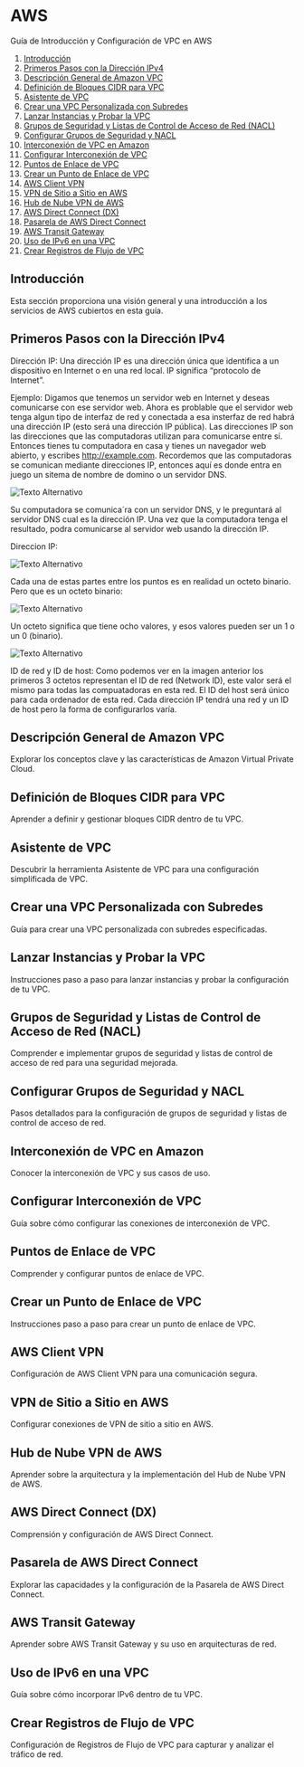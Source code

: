 # AWS

 Guía de Introducción y Configuración de VPC en AWS

1. [Introducción](#introducción)
2. [Primeros Pasos con la Dirección IPv4](#primeros-pasos-con-la-dirección-ipv4)
3. [Descripción General de Amazon VPC](#descripción-general-de-amazon-vpc)
4. [Definición de Bloques CIDR para VPC](#definición-de-bloques-cidr-para-vpc)
5. [Asistente de VPC](#asistente-de-vpc)
6. [Crear una VPC Personalizada con Subredes](#crear-una-vpc-personalizada-con-subredes)
7. [Lanzar Instancias y Probar la VPC](#lanzar-instancias-y-probar-la-vpc)
8. [Grupos de Seguridad y Listas de Control de Acceso de Red (NACL)](#grupos-de-seguridad-y-listas-de-control-de-acceso-de-red-nacl)
9. [Configurar Grupos de Seguridad y NACL](#configurar-grupos-de-seguridad-y-nacl)
10. [Interconexión de VPC en Amazon](#interconexión-de-vpc-en-amazon)
11. [Configurar Interconexión de VPC](#configurar-interconexión-de-vpc)
12. [Puntos de Enlace de VPC](#puntos-de-enlace-de-vpc)
13. [Crear un Punto de Enlace de VPC](#crear-un-punto-de-enlace-de-vpc)
14. [AWS Client VPN](#aws-client-vpn)
15. [VPN de Sitio a Sitio en AWS](#vpn-de-sitio-a-sitio-en-aws)
16. [Hub de Nube VPN de AWS](#hub-de-nube-vpn-de-aws)
17. [AWS Direct Connect (DX)](#aws-direct-connect-dx)
18. [Pasarela de AWS Direct Connect](#pasarela-de-aws-direct-connect)
19. [AWS Transit Gateway](#aws-transit-gateway)
20. [Uso de IPv6 en una VPC](#uso-de-ipv6-en-una-vpc)
21. [Crear Registros de Flujo de VPC](#crear-registros-de-flujo-de-vpc)

## Introducción
Esta sección proporciona una visión general y una introducción a los servicios de AWS cubiertos en esta guía.

## Primeros Pasos con la Dirección IPv4

Dirección IP: Una dirección IP es una dirección única que identifica a un dispositivo en Internet o en una red local. IP significa “protocolo de Internet”.

Ejemplo: Digamos que tenemos un servidor web en Internet y deseas comunicarse con ese servidor web. Ahora es problable que el servidor web tenga algun tipo de interfaz de red y conectada a esa insterfaz de red habrá una dirección IP (esto será una dirección IP pública). Las direcciones IP son las direcciones que las computadoras utilizan para comunicarse entre sí. Entonces tienes tu computadora en casa y tienes un navegador web abierto, y escribes http://example.com. Recordemos que las computadoras se comunican mediante direcciones IP, entonces aquí es donde entra en juego un sitema de nombre de domino o un servidor DNS.

![Texto Alternativo](https://upanama.educativa.org/archivos/repositorio/6000/6126/html/Domain_i.jpg)

Su computadora se comunica´ra con un servidor DNS, y le preguntará al servidor DNS cual es la dirección IP. Una vez que la computadora tenga el resultado, podra comunicarse al servidor web usando la dirección IP.

Direccion IP:

![Texto Alternativo](https://www.freecodecamp.org/espanol/news/content/images/size/w1000/2022/02/ipv4-address.png)

Cada una de estas partes entre los puntos es en realidad un octeto binario. Pero que es un octeto binario: 

![Texto Alternativo](https://2.bp.blogspot.com/_3Srheb0ASzs/SU33bcUBaVI/AAAAAAAAABM/DY9Wh8bUTUE/w1200-h630-p-k-no-nu/Tabla01.png)

Un octeto significa que tiene ocho valores, y esos valores pueden ser un 1 o un 0 (binario). 

![Texto Alternativo](https://ccnadesdecero.es/wp-content/uploads/2018/03/ID-de-red-ID-de-hosts.png)

ID de red y ID de host: Como podemos ver en la imagen anterior los primeros 3 octetos representan el ID de red (Network ID), este valor será el mismo para todas las compuatadoras en esta red. El ID del host será único para cada ordenador de esta red. Cada dirección IP tendrá una red y un ID de host pero la forma de configurarlos varía. 





## Descripción General de Amazon VPC
Explorar los conceptos clave y las características de Amazon Virtual Private Cloud.

## Definición de Bloques CIDR para VPC
Aprender a definir y gestionar bloques CIDR dentro de tu VPC.

## Asistente de VPC
Descubrir la herramienta Asistente de VPC para una configuración simplificada de VPC.

## Crear una VPC Personalizada con Subredes
Guía para crear una VPC personalizada con subredes especificadas.

## Lanzar Instancias y Probar la VPC
Instrucciones paso a paso para lanzar instancias y probar la configuración de tu VPC.

## Grupos de Seguridad y Listas de Control de Acceso de Red (NACL)
Comprender e implementar grupos de seguridad y listas de control de acceso de red para una seguridad mejorada.

## Configurar Grupos de Seguridad y NACL
Pasos detallados para la configuración de grupos de seguridad y listas de control de acceso de red.

## Interconexión de VPC en Amazon
Conocer la interconexión de VPC y sus casos de uso.

## Configurar Interconexión de VPC
Guía sobre cómo configurar las conexiones de interconexión de VPC.

## Puntos de Enlace de VPC
Comprender y configurar puntos de enlace de VPC.

## Crear un Punto de Enlace de VPC
Instrucciones paso a paso para crear un punto de enlace de VPC.

## AWS Client VPN
Configuración de AWS Client VPN para una comunicación segura.

## VPN de Sitio a Sitio en AWS
Configurar conexiones de VPN de sitio a sitio en AWS.

## Hub de Nube VPN de AWS
Aprender sobre la arquitectura y la implementación del Hub de Nube VPN de AWS.

## AWS Direct Connect (DX)
Comprensión y configuración de AWS Direct Connect.

## Pasarela de AWS Direct Connect
Explorar las capacidades y la configuración de la Pasarela de AWS Direct Connect.

## AWS Transit Gateway
Aprender sobre AWS Transit Gateway y su uso en arquitecturas de red.

## Uso de IPv6 en una VPC
Guía sobre cómo incorporar IPv6 dentro de tu VPC.

## Crear Registros de Flujo de VPC
Configuración de Registros de Flujo de VPC para capturar y analizar el tráfico de red.
